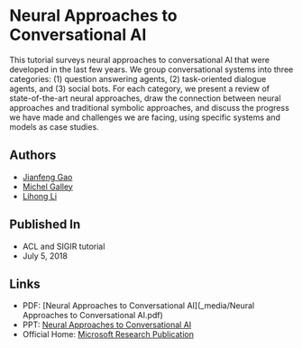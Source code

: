 # Neural Approaches to Conversational AI

This tutorial surveys neural approaches to conversational AI that were developed in the last few years. We group conversational systems into three categories: (1) question answering agents, (2) task-oriented dialogue agents, and (3) social bots. For each category, we present a review of state-of-the-art neural approaches, draw the connection between neural approaches and traditional symbolic approaches, and discuss the progress we have made and challenges we are facing, using specific systems and models as case studies.

## Authors

- [Jianfeng Gao](https://www.microsoft.com/en-us/research/people/jfgao/)
- [Michel Galley](https://www.microsoft.com/en-us/research/people/mgalley/)
- [Lihong Li](https://ai.google/research/people/105542)

## Published In

- ACL and SIGIR tutorial
- July 5, 2018

## Links

- PDF: [Neural Approaches to Conversational AI](_media/Neural Approaches to Conversational AI.pdf)
- PPT: [Neural Approaches to Conversational AI](https://1drv.ms/p/s!AshEqwB44aR6k8wgo9s-Jk3-A8ZiaQ)
- Official Home: [Microsoft Research Publication](https://www.microsoft.com/en-us/research/publication/neural-approaches-to-conversational-ai/)
